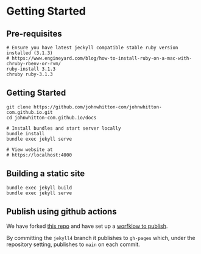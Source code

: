 # Getting Started

## Pre-requisites

```
# Ensure you have latest jeckyll compatible stable ruby version installed (3.1.3)
# https://www.engineyard.com/blog/how-to-install-ruby-on-a-mac-with-chruby-rbenv-or-rvm/
ruby-install 3.1.3
chruby ruby-3.1.3
```
## Getting Started
```
git clone https://github.com/johnwhitton-com/johnwhitton-com.github.io.git
cd johnwhitton-com.github.io/docs

# Install bundles and start server locally
bundle install
bundle exec jekyll serve

# View website at 
# https://localhost:4000
```

## Building a static site
```
bundle exec jekyll build
bundle exec jekyll serve
```

## Publish using github actions
We have forked [this repo](https://github.com/johnwhitton-com/jekyll4-deploy-gh-pages) and have set up a [worfklow to publish](./.github/_site/workflows/main.yml).

By committing the `jekyll4` branch it publishes to `gh-pages` which, under the repository setting, publishes to `main` on each commit.
